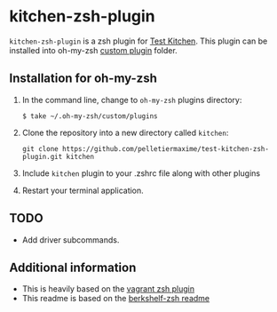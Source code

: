 # kitchen-zsh-plugin

`kitchen-zsh-plugin` is a zsh plugin for
[Test Kitchen](http://kitchen.ci/). This plugin can be installed into oh-my-zsh [custom plugin](https://github.com/robbyrussell/oh-my-zsh#customization) folder.

## Installation for oh-my-zsh

1. In the command line, change to `oh-my-zsh` plugins directory:

    ```console
    $ take ~/.oh-my-zsh/custom/plugins
    ```

2. Clone the repository into a new directory called `kitchen`:

    ```console
    git clone https://github.com/pelletiermaxime/test-kitchen-zsh-plugin.git kitchen
    ```

3. Include `kitchen` plugin to your .zshrc file along with other plugins

4. Restart your terminal application.

## TODO

* Add driver subcommands.

## Additional information

* This is heavily based on the [vagrant zsh plugin](https://github.com/robbyrussell/oh-my-zsh/blob/master/plugins/vagrant/_vagrant)
* This readme is based on the [berkshelf-zsh readme](https://github.com/berkshelf/berkshelf-zsh-plugin/blob/master/README.md)